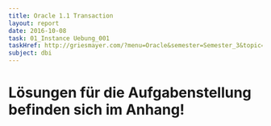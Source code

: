 ```yaml
---
title: Oracle 1.1 Transaction
layout: report
date: 2016-10-08
task: 01_Instance Uebung_001
taskHref: http://griesmayer.com/?menu=Oracle&semester=Semester_3&topic=01_Transaction
subject: dbi
---
```

# Lösungen für die Aufgabenstellung befinden sich im Anhang!
